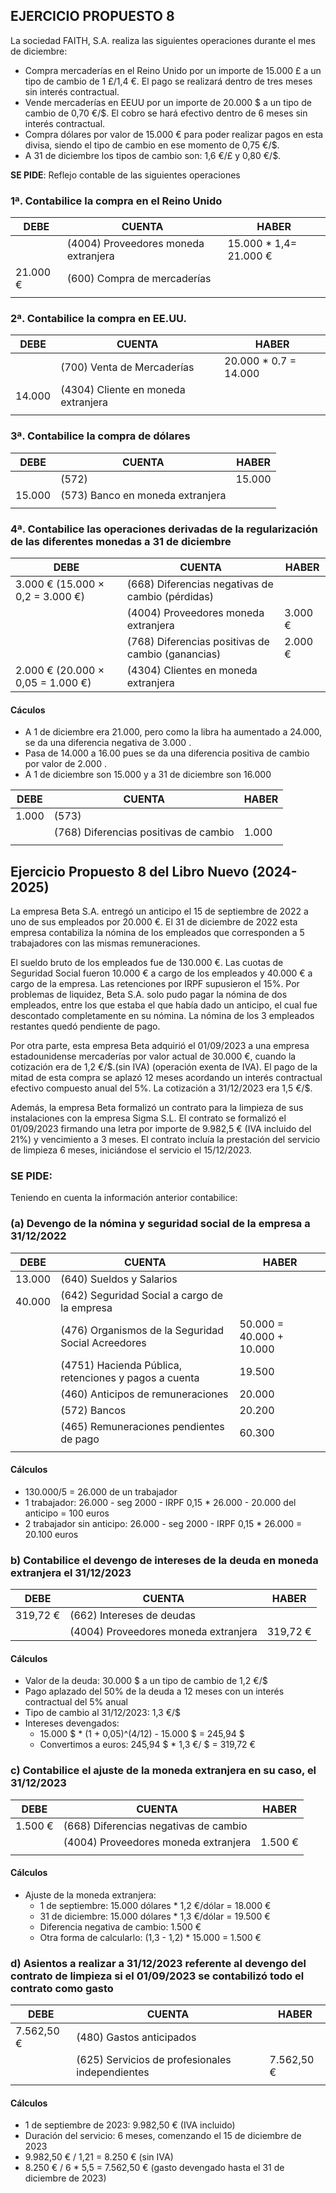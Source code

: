 ## EJERCICIO PROPUESTO 8

La sociedad FAITH, S.A. realiza las siguientes operaciones durante el mes de diciembre:

- Compra mercaderías en el Reino Unido por un importe de 15.000 £ a un tipo de cambio de 1 £/1,4 €. El pago se realizará dentro de tres meses sin interés contractual.
- Vende mercaderías en EEUU por un importe de 20.000 $ a un tipo de cambio de 0,70 €/$. El cobro se hará efectivo dentro de 6 meses sin interés contractual.
- Compra dólares por valor de 15.000 € para poder realizar pagos en esta divisa, siendo el tipo de cambio en ese momento de 0,75 €/$. 
- A 31 de diciembre los tipos de cambio son: 1,6 €/£ y 0,80 €/$. 

**SE PIDE**: Reflejo contable de las siguientes operaciones

### 1ª. Contabilice la compra en el Reino Unido

| DEBE |    CUENTA  | HABER |
|------|------|-------|
|      |  (4004) Proveedores moneda extranjera    |  15.000 * 1,4= 21.000 €     |
|  21.000 €    |   (600) Compra de mercaderías   |       |
|      |      |       |

### 2ª. Contabilice la compra en EE.UU.

| DEBE |  CUENTA    | HABER |
|------|------|-------|
|      |     (700) Venta de Mercaderías |  20.000 * 0.7 = 14.000    |
|   14.000   |  (4304) Cliente en moneda extranjera    |       |
|      |      |       |

### 3ª. Contabilice la compra de dólares

| DEBE |   CUENTA   | HABER |
|------|------|-------|
|      | (572)     |  15.000     |
|  15.000    |    (573) Banco en moneda extranjera  |       |
|      |      |       |

### 4ª. Contabilice las operaciones derivadas de la regularización de las diferentes monedas a 31 de diciembre

| DEBE |   CUENTA   | HABER |
|------|------|-------|
| 3.000 € (15.000 × 0,2 = 3.000 €)   | (668) Diferencias negativas de cambio (pérdidas)|                                       |
|                                    | (4004) Proveedores moneda extranjera          | 3.000 €                              |
|                                    | (768) Diferencias positivas de cambio (ganancias)| 2.000 €                             |
| 2.000 € (20.000 × 0,05 = 1.000 €)  | (4304) Clientes en moneda extranjera   |                                       |

#### Cáculos
- A 1 de diciembre era 21.000, pero como la libra ha aumentado a 24.000, se da una diferencia negativa de 3.000 .
- Pasa de 14.000 a 16.00 pues se da una diferencia positiva de cambio por valor de 2.000 .
- A 1 de diciembre son 15.000 y a 31 de diciembre son 16.000

| DEBE |   CUENTA   | HABER |
|------|------|-------|
| 1.000   | (573)                                        |
|    |      (768) Diferencias positivas de cambio                                 | 1.000
|    |                                        |


## Ejercicio Propuesto 8 del Libro Nuevo (2024-2025)

La empresa Beta S.A. entregó un anticipo el 15 de septiembre de 2022 a uno de sus empleados por 20.000 €. El 31 de diciembre de 2022 esta empresa contabiliza la nómina de los empleados que corresponden a 5 trabajadores con las mismas remuneraciones.

El sueldo bruto de los empleados fue de 130.000 €. Las cuotas de Seguridad Social fueron 10.000 € a cargo de los empleados y 40.000 € a cargo de la empresa. Las retenciones por IRPF supusieron el 15%. Por problemas de liquidez, Beta S.A. solo pudo pagar la nómina de dos empleados, entre los que estaba el que había dado un anticipo, el cual fue descontado completamente en su nómina. La nómina de los 3 empleados restantes quedó pendiente de pago.

Por otra parte, esta empresa Beta adquirió el 01/09/2023 a una empresa estadounidense mercaderías por valor actual  de 30.000 €, cuando la cotización era de 1,2 €/\$.(sin IVA)  (operación exenta de IVA). El pago de la mitad de esta compra se aplazó 12 meses acordando un interés contractual efectivo compuesto anual del 5\%. La cotización a 31/12/2023 era 1,5 €/\$. 

Además, la empresa Beta formalizó un contrato para la limpieza de sus instalaciones con la empresa Sigma S.L. El contrato se formalizó el 01/09/2023 firmando una letra por importe de 9.982,5 € (IVA incluido del 21%) y vencimiento a 3 meses. El contrato incluía la prestación del servicio de limpieza 6 meses, iniciándose el servicio el 15/12/2023.

### SE PIDE:
Teniendo en cuenta la información anterior contabilice:

### (a) Devengo de la nómina y seguridad social de la empresa a 31/12/2022

| DEBE |  CUENTA    | HABER |
|------|------|-------|
|  13.000    | (640) Sueldos y Salarios    |       |
|   40.000   | (642) Seguridad Social a cargo de la empresa   |       |
|      | (476) Organismos de la Seguridad Social Acreedores   |   50.000 = 40.000 + 10.000    |
|      | (4751) Hacienda Pública, retenciones y pagos a cuenta  | 19.500      |
|      | (460) Anticipos de remuneraciones  |   20.000    |
|      | (572) Bancos    | 20.200      |
|      | (465) Remuneraciones pendientes de pago    |  60.300    |
|      |     |      |

#### Cálculos
- 130.000/5 = 26.000 de un trabajador
- 1 trabajador: 26.000 - seg 2000 - IRPF 0,15 * 26.000 - 20.000 del anticipo = 100 euros
- 2 trabajador sin anticipo: 26.000 - seg 2000 - IRPF 0,15 * 26.000 = 20.100 euros



### b) Contabilice el devengo de intereses de la deuda en moneda extranjera el 31/12/2023

| DEBE       | CUENTA                                      | HABER       |
|------------|---------------------------------------------|-------------|
| 319,72 €   | (662) Intereses de deudas                   |             |
|            | (4004) Proveedores moneda extranjera        | 319,72 €    |

#### Cálculos
- Valor de la deuda: 30.000 $ a un tipo de cambio de 1,2 €/$
- Pago aplazado del 50% de la deuda a 12 meses con un interés contractual del 5% anual
- Tipo de cambio al 31/12/2023: 1,3 €/$
- Intereses devengados:
    - 15.000 $ * (1 + 0,05)^(4/12) - 15.000 $ = 245,94 $
    - Convertimos a euros: 245,94 $ * 1,3 €/ $ = 319,72 €


### c) Contabilice el ajuste de la moneda extranjera en su caso, el 31/12/2023

| DEBE       | CUENTA                                      | HABER       |
|------------|---------------------------------------------|-------------|
| 1.500 €    | (668) Diferencias negativas de cambio       |             |
|            | (4004) Proveedores moneda extranjera        | 1.500 €     |
|            |                                             |             |

#### Cálculos
- Ajuste de la moneda extranjera:
    - 1 de septiembre: 15.000 dólares * 1,2 €/dólar = 18.000 €
    - 31 de diciembre: 15.000 dólares * 1,3 €/dólar = 19.500 €
    - Diferencia negativa de cambio: 1.500 €
    - Otra forma de calcularlo: (1,3 - 1,2) * 15.000 = 1.500 €


### d) Asientos a realizar a 31/12/2023 referente al devengo del contrato de limpieza si el 01/09/2023 se contabilizó todo el contrato como gasto

| DEBE       | CUENTA                                      | HABER       |
|------------|---------------------------------------------|-------------|
| 7.562,50 € | (480) Gastos anticipados                    |             |
|            | (625) Servicios de profesionales independientes | 7.562,50 €  |
|            |                                             |             |

#### Cálculos
- 1 de septiembre de 2023: 9.982,50 € (IVA incluido)
- Duración del servicio: 6 meses, comenzando el 15 de diciembre de 2023
- 9.982,50 € / 1,21 = 8.250 € (sin IVA)
- 8.250 € / 6 * 5,5 = 7.562,50 € (gasto devengado hasta el 31 de diciembre de 2023)

